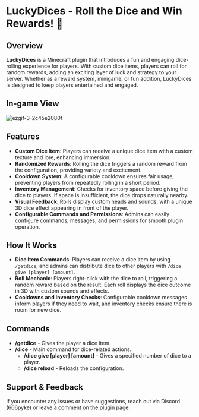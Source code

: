 # LuckyDices - Roll the Dice and Win Rewards! 🎲

## Overview
**LuckyDices** is a Minecraft plugin that introduces a fun and engaging dice-rolling experience for players. With custom dice items, players can roll for random rewards, adding an exciting layer of luck and strategy to your server. Whether as a reward system, minigame, or fun addition, LuckyDices is designed to keep players entertained and engaged.

## In-game View
![ezgif-3-2c45e2080f](https://github.com/user-attachments/assets/282a4ff3-02d4-4dd9-b1ca-fd4894b9a314)


## Features
- **Custom Dice Item**: Players can receive a unique dice item with a custom texture and lore, enhancing immersion.
- **Randomized Rewards**: Rolling the dice triggers a random reward from the configuration, providing variety and excitement.
- **Cooldown System**: A configurable cooldown ensures fair usage, preventing players from repeatedly rolling in a short period.
- **Inventory Management**: Checks for inventory space before giving the dice to players. If space is insufficient, the dice drops naturally nearby.
- **Visual Feedback**: Rolls display custom heads and sounds, with a unique 3D dice effect appearing in front of the player.
- **Configurable Commands and Permissions**: Admins can easily configure commands, messages, and permissions for smooth plugin operation.

## How It Works
- **Dice Item Commands**: Players can receive a dice item by using `/getdice`, and admins can distribute dice to other players with `/dice give [player] [amount]`.
- **Roll Mechanic**: Players right-click with the dice to roll, triggering a random reward based on the result. Each roll displays the dice outcome in 3D with custom sounds and effects.
- **Cooldowns and Inventory Checks**: Configurable cooldown messages inform players if they need to wait, and inventory checks ensure there is room for new dice.

## Commands
- **/getdice** - Gives the player a dice item.
- **/dice** - Main command for dice-related actions.
  - **/dice give [player] [amount]** - Gives a specified number of dice to a player.
  - **/dice reload** - Reloads the configuration.

## Support & Feedback
If you encounter any issues or have suggestions, reach out via Discord (666pyke) or leave a comment on the plugin page.
